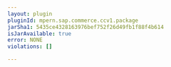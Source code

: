 ```yaml
---
layout: plugin
pluginId: mpern.sap.commerce.ccv1.package
jarSha1: 5435ce4328163976bef752f26d49fb1f88f4b614
isJarAvailable: true
error: NONE
violations: []

---
```

